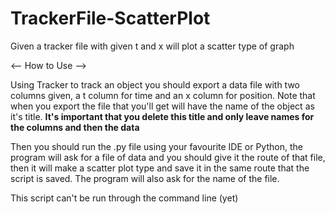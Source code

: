 # TrackerFile-ScatterPlot
Given a tracker file with given t and x will plot a scatter type of graph

<-- How to Use -->

Using Tracker to track an object you should export a data file with two columns given, a t column for time and an x column for position. Note that when you export the file
that you'll get will have the name of the object as it's title. <b>It's important that you delete this title and only leave names for the columns and then the data</b>

Then you should run the .py file using your favourite IDE or Python, the program will ask for a file of data and you should give it the route of that file, then it will make
a scatter plot type and save it in the same route that the script is saved. The program will also ask for the name of the file.

This script can't be run through the command line (yet)
